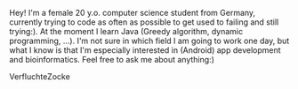 Hey! I'm a female 20 y.o. computer science student from Germany, currently trying to code as often as possible to get used to failing and still trying:). At the moment I learn Java (Greedy algorithm, dynamic programming, ...). I'm not sure in which field I am going to work one day, but what I know is that I'm especially interested in (Android) app development and bioinformatics. Feel free to ask me about anything:)

VerfluchteZocke
